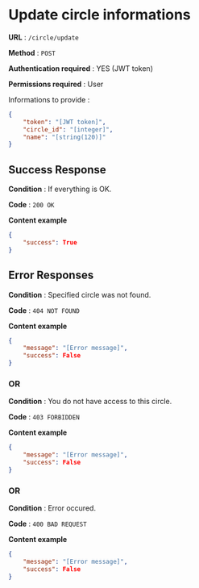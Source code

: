 # Update circle informations

**URL** : `/circle/update`

**Method** : `POST`

**Authentication required** : YES (JWT token)

**Permissions required** : User


Informations to provide :

```json
{
    "token": "[JWT token]",
    "circle_id": "[integer]",
    "name": "[string(120)]"
}
```

## Success Response

**Condition** : If everything is OK.

**Code** : `200 OK`

**Content example**

```json
{
    "success": True
}
```

## Error Responses

**Condition** : Specified circle was not found.

**Code** : `404 NOT FOUND`

**Content example**

```json
{
    "message": "[Error message]",
    "success": False
}
```

### OR

**Condition** : You do not have access to this circle.

**Code** : `403 FORBIDDEN`

**Content example**

```json
{
    "message": "[Error message]",
    "success": False
}
```

### OR


**Condition** : Error occured.

**Code** : `400 BAD REQUEST`

**Content example**

```json
{
    "message": "[Error message]",
    "success": False
}
```